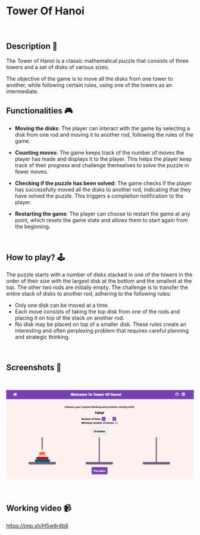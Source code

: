 # **Tower Of Hanoi** 


<br>

## **Description 📃**
The Tower of Hanoi is a classic mathematical puzzle that consists of three towers and a set of disks of various sizes. 

The objective of the game is to move all the disks from one tower to another, while following certain rules, using one of the towers as an intermediate.


## **Functionalities 🎮**
- **Moving the disks**: The player can interact with the game by selecting a disk from one rod and moving it to another rod, following the rules of the game.

- **Counting moves**: The game keeps track of the number of moves the player has made and displays it to the player. This helps the player keep track of their progress and challenge themselves to solve the puzzle in fewer moves.

- **Checking if the puzzle has been solved**: The game checks if the player has successfully moved all the disks to another rod, indicating that they have solved the puzzle. This triggers a completion notification to the player.

- **Restarting the game**: The player can choose to restart the game at any point, which resets the game state and allows them to start again from the beginning.
<br>

## **How to play? 🕹️**
The puzzle starts with a number of disks stacked in one of the towers in the order of their size with the largest disk at the bottom and the smallest at the top. The other two rods are initially empty. The challenge is to transfer the entire stack of disks to another rod, adhering to the following rules:

- Only one disk can be moved at a time.
- Each move consists of taking the top disk from one of the rods and placing it on top of the stack on another rod.
- No disk may be placed on top of a smaller disk.
These rules create an interesting and often perplexing problem that requires careful planning and strategic thinking.  
<br>

## **Screenshots 📸**

<br>

![image](https://github.com/triggereddown/contri_assets/blob/main/Tower_of_Hanoi.png) 

<br>

## **Working video 📹**


https://jmp.sh/H5w6r4b8

